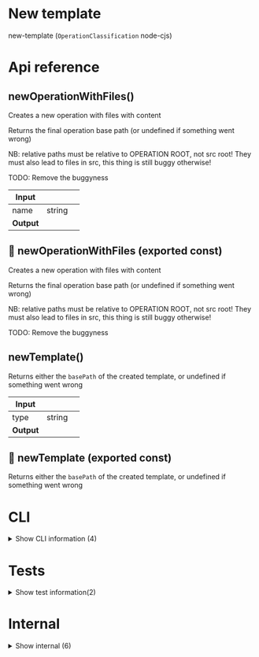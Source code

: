# New template

new-template (`OperationClassification` node-cjs)



# Api reference

## newOperationWithFiles()

Creates a new operation with files with content

Returns the final operation base path (or undefined if something went wrong)

NB: relative paths must be relative to OPERATION ROOT, not src root! They must also lead to files in src, this thing is still buggy otherwise!

TODO: Remove the buggyness


| Input      |    |    |
| ---------- | -- | -- |
| name | string |  |,| description (optional) | string |  |,| srcFileContentObject | { [key: string]: string } | NB: relative paths must be relative to OPERATION ROOT, not src root! |,| config (optional) | { manualProjectRoot?: string, <br />destinationPath?: string, <br />overwriteIfExists?: boolean, <br />overwriteCurrentOperationIfExists?: boolean, <br />skipYarnInstall?: boolean, <br />skipYarnBuild?: boolean, <br />dryrun?: boolean, <br /> } |  |
| **Output** |    |    |



## 📄 newOperationWithFiles (exported const)

Creates a new operation with files with content

Returns the final operation base path (or undefined if something went wrong)

NB: relative paths must be relative to OPERATION ROOT, not src root! They must also lead to files in src, this thing is still buggy otherwise!

TODO: Remove the buggyness


## newTemplate()

Returns either the `basePath` of the created template, or undefined if something went wrong


| Input      |    |    |
| ---------- | -- | -- |
| type | string |  |,| destinationPath (optional) | string |  |
| **Output** |    |    |



## 📄 newTemplate (exported const)

Returns either the `basePath` of the created template, or undefined if something went wrong

# CLI

<details><summary>Show CLI information (4)</summary>
    
  # newOperationCli()

newOperation also works as CLI

example: `newOperation [operation-name] [type]` in the folder where you want to create it. Optionally you can specify the type of operation as the second argument of the CLI

Arguments (all optional):
- name: string
- type: `OperationClassification`
- description: string
- destinationPath: string


| Input      |    |    |
| ---------- | -- | -- |
| - | | |
| **Output** |    |    |



## newTemplateCli()

newTemplate can be used as CLI:

Arguments:
- type (required): a folder from `new-template/assets/templates`
- destinationPath (optional): path where the template should be copied to (uses `cwd` by default)


| Input      |    |    |
| ---------- | -- | -- |
| - | | |
| **Output** |    |    |



## 📄 newOperationCli (unexported const)

newOperation also works as CLI

example: `newOperation [operation-name] [type]` in the folder where you want to create it. Optionally you can specify the type of operation as the second argument of the CLI

Arguments (all optional):
- name: string
- type: `OperationClassification`
- description: string
- destinationPath: string


## 📄 newTemplateCli (unexported const)

newTemplate can be used as CLI:

Arguments:
- type (required): a folder from `new-template/assets/templates`
- destinationPath (optional): path where the template should be copied to (uses `cwd` by default)
  </details>

# Tests

<details><summary>Show test information(2)</summary>
    
  # main()




| Input      |    |    |
| ---------- | -- | -- |
| - | | |
| **Output** |    |    |



## 📄 main (exported const)

  </details>

# Internal

<details><summary>Show internal (6)</summary>
    
  # getAvailableOperationName()

returns folder name

finds the first foldername that is available in this folder but also there is nowhere an operation already with this name

there is also getAvailableFolderPath for non-operation folders


| Input      |    |    |
| ---------- | -- | -- |
| rootFolderPath | string |  |,| preferredFolderName | string |  |,| manualProjectRoot (optional) | string |  |
| **Output** |    |    |



## main()

| Input      |    |    |
| ---------- | -- | -- |
| - | | |
| **Output** |    |    |



## newOperation()

## How to create a package/operation?

This cli creates the correct tsconfig.json, package.json, .gitignore, folder setup, so you can get started immedeately.

Returns either the `operationBasePath` of the created operation, or undefined if something went wrong


| Input      |    |    |
| ---------- | -- | -- |
| name (optional) | string |  |,| config (optional) | { type?: `OperationClassification`, <br />description?: string, <br />destinationPath?: string, <br />manualProjectRoot?: string, <br /> } |  |
| **Output** |    |    |



## 📄 getAvailableOperationName (exported const)

returns folder name

finds the first foldername that is available in this folder but also there is nowhere an operation already with this name

there is also getAvailableFolderPath for non-operation folders


## 📄 main (exported const)

## 📄 newOperation (exported const)

## How to create a package/operation?

This cli creates the correct tsconfig.json, package.json, .gitignore, folder setup, so you can get started immedeately.

Returns either the `operationBasePath` of the created operation, or undefined if something went wrong
  </details>

